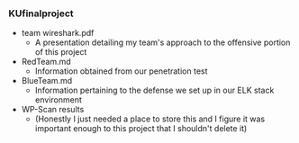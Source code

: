### KUfinalproject

* team wireshark.pdf
  - A presentation detailing my team's approach to the offensive portion of this project
* RedTeam.md
  - Information obtained from our penetration test
* BlueTeam.md
  - Information pertaining to the defense we set up in our ELK stack environment
* WP-Scan results
  - (Honestly I just needed a place to store this and I figure it was important enough to this project that I shouldn't delete it)
